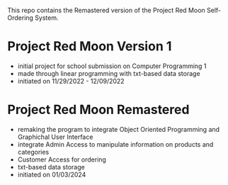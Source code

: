 This repo contains the Remastered version of the Project Red Moon Self-Ordering System.

# Project Red Moon Version 1
- initial project for school submission on Computer Programming 1
- made through linear programming with txt-based data storage
- initiated on 11/29/2022 - 12/09/2022

# Project Red Moon Remastered
- remaking the program to integrate Object Oriented Programming and Graphichal User Interface
- integrate Admin Access to manipulate information on products and categories
- Customer Access for ordering
- txt-based data storage
- initiated on 01/03/2024
